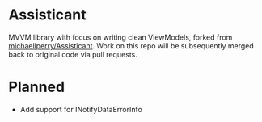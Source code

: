 Assisticant
===========

MVVM library with focus on writing clean ViewModels, forked from [michaellperry/Assisticant](https://github.com/michaellperry/Assisticant).
Work on this repo will be subsequently merged back to original code via pull requests.

Planned
=======

- Add support for INotifyDataErrorInfo


